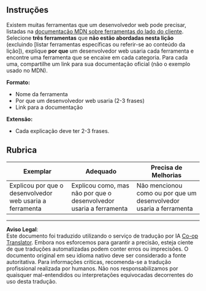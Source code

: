 <!--
CO_OP_TRANSLATOR_METADATA:
{
  "original_hash": "9e2f84e351a6fcb44bfc4066d98525f0",
  "translation_date": "2025-10-03T09:34:57+00:00",
  "source_file": "1-getting-started-lessons/1-intro-to-programming-languages/assignment.md",
  "language_code": "br"
}
-->
## Instruções

Existem muitas ferramentas que um desenvolvedor web pode precisar, listadas na [documentação MDN sobre ferramentas do lado do cliente](https://developer.mozilla.org/docs/Learn/Tools_and_testing/Understanding_client-side_tools/Overview). Selecione **três ferramentas** que **não estão abordadas nesta lição** (excluindo [listar ferramentas específicas ou referir-se ao conteúdo da lição]), explique **por que** um desenvolvedor web usaria cada ferramenta e encontre uma ferramenta que se encaixe em cada categoria. Para cada uma, compartilhe um link para sua documentação oficial (não o exemplo usado no MDN).

**Formato:**  
- Nome da ferramenta  
- Por que um desenvolvedor web usaria (2-3 frases)  
- Link para a documentação

**Extensão:**  
- Cada explicação deve ter 2-3 frases.

## Rubrica

Exemplar | Adequado | Precisa de Melhorias
--- | --- | --- |
Explicou por que o desenvolvedor web usaria a ferramenta | Explicou como, mas não por que o desenvolvedor usaria a ferramenta | Não mencionou como ou por que um desenvolvedor usaria a ferramenta |

---

**Aviso Legal**:  
Este documento foi traduzido utilizando o serviço de tradução por IA [Co-op Translator](https://github.com/Azure/co-op-translator). Embora nos esforcemos para garantir a precisão, esteja ciente de que traduções automatizadas podem conter erros ou imprecisões. O documento original em seu idioma nativo deve ser considerado a fonte autoritativa. Para informações críticas, recomenda-se a tradução profissional realizada por humanos. Não nos responsabilizamos por quaisquer mal-entendidos ou interpretações equivocadas decorrentes do uso desta tradução.